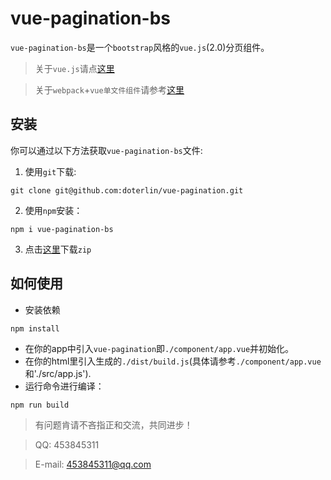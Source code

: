 # vue-pagination-bs
`vue-pagination-bs`是一个`bootstrap`风格的`vue.js`(2.0)分页组件。

> 关于`vue.js`请点[这里](https://cn.vuejs.org/v2/guide/index.html)

> 关于`webpack`+`vue单文件组件`请参考[这里](https://cn.vuejs.org/v2/guide/single-file-components.html)

## 安装
你可以通过以下方法获取`vue-pagination-bs`文件:

1. 使用`git`下载:
```
git clone git@github.com:doterlin/vue-pagination.git
```

2. 使用`npm`安装：
```
npm i vue-pagination-bs
```
3. 点击[这里](https://github.com/doterlin/vue-pagination/archive/master.zip)下载`zip`

## 如何使用

+ 安装依赖
```
npm install
```
+ 在你的app中引入`vue-pagination`即`./component/app.vue`并初始化。
+ 在你的html里引入生成的`./dist/build.js`(具体请参考`./component/app.vue`和'./src/app.js').
+ 运行命令进行编译：
```
npm run build
```

> 有问题肯请不吝指正和交流，共同进步！

> QQ: 453845311

> E-mail: 453845311@qq.com

